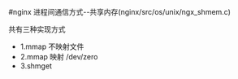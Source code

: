 #nginx 进程间通信方式--共享内存(nginx/src/os/unix/ngx_shmem.c)

共有三种实现方式

+ 1.mmap 不映射文件
+ 2.mmap 映射 /dev/zero
+ 3.shmget

